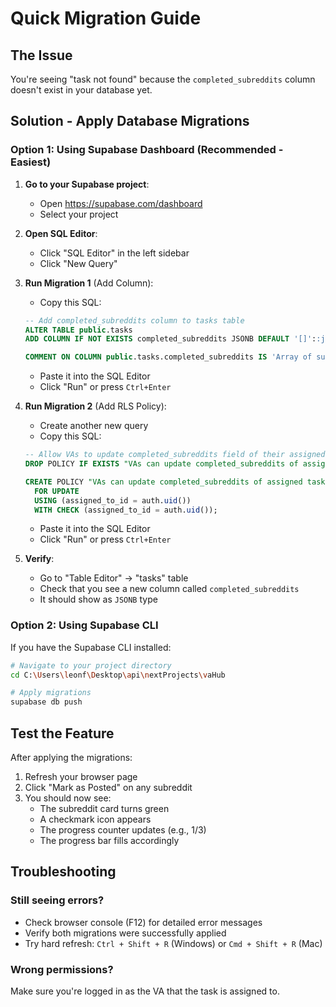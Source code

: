# Quick Migration Guide

## The Issue
You're seeing "task not found" because the `completed_subreddits` column doesn't exist in your database yet.

## Solution - Apply Database Migrations

### Option 1: Using Supabase Dashboard (Recommended - Easiest)

1. **Go to your Supabase project**:
   - Open https://supabase.com/dashboard
   - Select your project

2. **Open SQL Editor**:
   - Click "SQL Editor" in the left sidebar
   - Click "New Query"

3. **Run Migration 1** (Add Column):
   - Copy this SQL:
   ```sql
   -- Add completed_subreddits column to tasks table
   ALTER TABLE public.tasks 
   ADD COLUMN IF NOT EXISTS completed_subreddits JSONB DEFAULT '[]'::jsonb;

   COMMENT ON COLUMN public.tasks.completed_subreddits IS 'Array of subreddit names that have been posted to for this task';
   ```
   - Paste it into the SQL Editor
   - Click "Run" or press `Ctrl+Enter`

4. **Run Migration 2** (Add RLS Policy):
   - Create another new query
   - Copy this SQL:
   ```sql
   -- Allow VAs to update completed_subreddits field of their assigned tasks
   DROP POLICY IF EXISTS "VAs can update completed_subreddits of assigned tasks" ON public.tasks;
   
   CREATE POLICY "VAs can update completed_subreddits of assigned tasks" ON public.tasks
     FOR UPDATE 
     USING (assigned_to_id = auth.uid())
     WITH CHECK (assigned_to_id = auth.uid());
   ```
   - Paste it into the SQL Editor
   - Click "Run" or press `Ctrl+Enter`

5. **Verify**:
   - Go to "Table Editor" → "tasks" table
   - Check that you see a new column called `completed_subreddits`
   - It should show as `JSONB` type

### Option 2: Using Supabase CLI

If you have the Supabase CLI installed:

```bash
# Navigate to your project directory
cd C:\Users\leonf\Desktop\api\nextProjects\vaHub

# Apply migrations
supabase db push
```

## Test the Feature

After applying the migrations:

1. Refresh your browser page
2. Click "Mark as Posted" on any subreddit
3. You should now see:
   - The subreddit card turns green
   - A checkmark icon appears
   - The progress counter updates (e.g., 1/3)
   - The progress bar fills accordingly

## Troubleshooting

### Still seeing errors?
- Check browser console (F12) for detailed error messages
- Verify both migrations were successfully applied
- Try hard refresh: `Ctrl + Shift + R` (Windows) or `Cmd + Shift + R` (Mac)

### Wrong permissions?
Make sure you're logged in as the VA that the task is assigned to.

